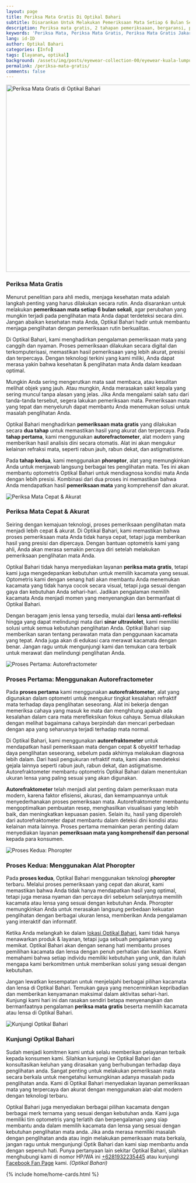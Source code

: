 ```yaml
---
layout: page
title: Periksa Mata Gratis Di Optikal Bahari
subtitle: Disarankan Untuk Melakukan Pemeriksaan Mata Setiap 6 Bulan Sekali
description: Periksa mata gratis, 2 tahapan pemeriksaaan, bergaransi, pembayaran cicilan 0%, menerima Program KJP, kunjungi segera Optikal Bahari.
keywords: 'Periksa Mata, Periksa Mata Gratis, Periksa Mata Gratis Jakarta, Periksa Mata Jakarta Pusat'
lang: id-ID
author: Optikal Bahari
categories: [Info]
tags: [layanan, optikal]
background: /assets/img/posts/eyewear-collection-00/eyewear-kuala-lumpur-min.webp
permalink: /periksa-mata-gratis/
comments: false
---
```


<div class="card-deck mb-3">
  <div class="card shadow p-3 mb-5 bg-white rounded">
    <picture>
      <!-- AVIF format -->
      <source srcset="
        https://res.cloudinary.com/divkqrf7k/image/upload/q_auto:eco,f_avif,w_480,dpr_auto/v1750519373/posts/periksa-mata/periksa-mata-gratis-optikal-bahari-14 480w,
        https://res.cloudinary.com/divkqrf7k/image/upload/q_auto:eco,f_avif,w_768,dpr_auto/v1750519373/posts/periksa-mata/periksa-mata-gratis-optikal-bahari-14 768w,
        https://res.cloudinary.com/divkqrf7k/image/upload/q_auto:eco,f_avif,w_1200,dpr_auto/v1750519373/posts/periksa-mata/periksa-mata-gratis-optikal-bahari-14 1200w
      " type="image/avif" sizes="(max-width: 768px) 100vw, 768px" />
      <!-- WEBP format -->
      <source srcset="
        https://res.cloudinary.com/divkqrf7k/image/upload/q_auto:eco,f_webp,w_480,dpr_auto/v1750519373/posts/periksa-mata/periksa-mata-gratis-optikal-bahari-14 480w,
        https://res.cloudinary.com/divkqrf7k/image/upload/q_auto:eco,f_webp,w_768,dpr_auto/v1750519373/posts/periksa-mata/periksa-mata-gratis-optikal-bahari-14 768w,
        https://res.cloudinary.com/divkqrf7k/image/upload/q_auto:eco,f_webp,w_1200,dpr_auto/v1750519373/posts/periksa-mata/periksa-mata-gratis-optikal-bahari-14 1200w
      " type="image/webp" sizes="(max-width: 768px) 100vw, 768px" />
      <!-- JPEG fallback -->
      <source srcset="
        https://res.cloudinary.com/divkqrf7k/image/upload/q_auto:eco,f_jpg,w_480,dpr_auto/v1750519373/posts/periksa-mata/periksa-mata-gratis-optikal-bahari-14 480w,
        https://res.cloudinary.com/divkqrf7k/image/upload/q_auto:eco,f_jpg,w_768,dpr_auto/v1750519373/posts/periksa-mata/periksa-mata-gratis-optikal-bahari-14 768w,
        https://res.cloudinary.com/divkqrf7k/image/upload/q_auto:eco,f_jpg,w_1200,dpr_auto/v1750519373/posts/periksa-mata/periksa-mata-gratis-optikal-bahari-14 1200w
      " type="image/jpeg" sizes="(max-width: 768px) 100vw, 768px" />
      <img
        src="https://res.cloudinary.com/divkqrf7k/image/upload/q_auto:eco,f_jpg,w_768,dpr_auto/v1750519373/posts/periksa-mata/periksa-mata-gratis-optikal-bahari-14"
        alt="Periksa Mata Gratis di Optikal Bahari"
        loading="lazy"
        decoding="async"
        width="768"
        height="512"
        class="card-img-top img-fluid"
      />
    </picture>
    <div class="card-body">
      <h3 class="card-title">
        Periksa Mata Gratis
      </h3>
      <p class="card-text text-left">
        Menurut penelitian para ahli medis, menjaga kesehatan mata adalah langkah penting yang harus dilakukan secara rutin. Anda disarankan untuk melakukan <strong>pemeriksaan mata setiap 6 bulan sekali</strong>, agar perubahan yang mungkin terjadi pada penglihatan mata Anda dapat terdeteksi secara dini. Jangan abaikan kesehatan mata Anda, Optikal Bahari hadir untuk membantu menjaga penglihatan dengan pemeriksaan rutin berkualitas.
      </p>
      <p class="card-text text-left">
        Di Optikal Bahari, kami menghadirkan pengalaman pemeriksaan mata yang canggih dan nyaman. Proses pemeriksaan dilakukan secara digital dan terkomputerisasi, memastikan hasil pemeriksaan yang lebih akurat, presisi dan terpercaya. Dengan teknologi terkini yang kami miliki, Anda dapat merasa yakin bahwa kesehatan & penglihatan mata Anda dalam keadaan optimal.
      </p>
      <p class="card-text text-left">
        Mungkin Anda sering mengerutkan mata saat membaca, atau kesulitan melihat objek yang jauh. Atau mungkin, Anda merasakan sakit kepala yang sering muncul tanpa alasan yang jelas. Jika Anda mengalami salah satu dari tanda-tanda tersebut, segera lakukan pemeriksaan mata. Pemeriksaan mata yang tepat dan menyeluruh dapat membantu Anda menemukan solusi untuk masalah penglihatan Anda.
      </p>
      <p class="card-text text-left">
        Optikal Bahari menghadirkan <strong>pemeriksaan mata gratis</strong> yang dilakukan secara <strong>dua tahap</strong> untuk memastikan hasil yang akurat dan terpercaya. Pada <strong>tahap pertama</strong>, kami menggunakan <strong>autorefractometer</strong>, alat modern yang memberikan hasil analisis dini secara otomatis. Alat ini akan mengukur kelainan refraksi mata, seperti rabun jauh, rabun dekat, dan astigmatisme.
      </p>
      <p class="card-text text-left">
        Pada <strong>tahap kedua</strong>, kami menggunakan <strong>phoroptor</strong>, alat yang memungkinkan Anda untuk menjawab langsung berbagai tes penglihatan mata. Tes ini akan membantu optometris Optikal Bahari untuk mendiagnosa kondisi mata Anda dengan lebih presisi. Kombinasi dari dua proses ini memastikan bahwa Anda mendapatkan hasil <strong>pemeriksaan mata</strong> yang komprehensif dan akurat.
      </p>
    </div>
  </div>
</div>

<div class="card-deck mb-3">
  <div class="card shadow p-3 mb-5 bg-white rounded">
    <img itemprop="image" src="{{ "/assets/img/posts/periksa-mata/periksa-mata-gratis-optikal-bahari-2.webp" }}" class="card-img-top img-fluid" alt="Periksa Mata Cepat & Akurat">
    <div class="card-body">
      <h3 class="card-title">
        Periksa Mata Cepat & Akurat
      </h3>
      <p class="card-text text-left">
        Seiring dengan kemajuan teknologi, proses pemeriksaan penglihatan mata menjadi lebih cepat & akurat. Di Optikal Bahari, kami memastikan bahwa proses pemeriksaan mata Anda tidak hanya cepat, tetapi juga memberikan hasil yang presisi dan dipercaya. Dengan bantuan optometris kami yang ahli, Anda akan merasa semakin percaya diri setelah melakukan pemeriksaan penglihatan mata Anda.
      </p>
      <p class="card-text text-left">
        Optikal Bahari tidak hanya menyediakan layanan <strong>periksa mata gratis</strong>, tetapi kami juga mengedepankan kebutuhan untuk memilih kacamata yang sesuai. Optometris kami dengan senang hati akan membantu Anda menemukan kacamata yang tidak hanya cocok secara visual, tetapi juga sesuai dengan gaya dan kebutuhan Anda sehari-hari. Jadikan pengalaman memilih kacamata Anda menjadi momen yang menyenangkan dan bermanfaat di Optikal Bahari.
      </p>
      <p class="card-text text-left">
        Dengan beragam jenis lensa yang tersedia, mulai dari <strong>lensa anti-refleksi</strong> hingga yang dapat melindungi mata dari <strong>sinar ultraviolet</strong>, kami memiliki solusi untuk semua kebutuhan penglihatan Anda. Optikal Bahari siap memberikan saran tentang perawatan mata dan penggunaan kacamata yang tepat. Anda juga akan di edukasi cara merawat kacamata dengan benar. Jangan ragu untuk mengunjungi kami dan temukan cara terbaik untuk merawat dan melindungi penglihatan Anda.
      </p>
    </div>
  </div>
</div>

<div class="card-deck mb-3">
  <div class="card shadow p-3 mb-5 bg-white rounded">
    <img itemprop="image" src="{{ "/assets/img/posts/periksa-mata/periksa-mata-gratis-optikal-bahari-10.webp" }}" class="card-img-top img-fluid" alt="Proses Pertama: Autorefractometer">
    <div class="card-body">
      <h3 class="card-title">
        Proses Pertama: Menggunakan Autorefractometer
      </h3>
      <p class="card-text text-left">
        Pada <strong>proses pertama</strong> kami menggunakan <strong>autorefraktometer</strong>, alat yang digunakan dalam optometri untuk mengukur tingkat <italic>kesalahan refraktif</italic> mata terhadap daya penglihatan seseorang. Alat ini bekerja dengan memeriksa cahaya yang masuk ke mata dan menghitung apakah ada kesalahan dalam cara mata merefleksikan fokus cahaya. Semua dilakukan dengan melihat bagaimana cahaya berpindah dan mencari perbedaan dengan apa yang seharusnya terjadi terhadap mata normal.
      </p>
      <p class="card-text text-left">
        Di Optikal Bahari, kami menggunakan <strong>autorefraktometer</strong> untuk mendapatkan hasil pemeriksaan mata dengan cepat & obyektif terhadap daya penglihatan seseorang, sebelum pada akhirnya melakukan diagnosa lebih dalam. Dari hasil pengukuran refraktif mata, kami akan mendeteksi gejala lainnya seperti rabun jauh, rabun dekat, dan astigmatisme. Autorefraktometer membantu optometris Optikal Bahari dalam menentukan ukuran lensa yang paling sesuai yang akan digunakan.
      </p>
      <p class="card-text text-left">
        <strong>Autorefraktometer</strong> telah menjadi alat penting dalam pemeriksaan mata modern, karena faktor efisiensi, akurasi, dan kemampuannya untuk menyederhanakan proses pemeriksaan mata. Autorefraktometer membantu mengoptimalkan pembuatan resep, menghasilkan visualisasi yang lebih baik, dan meningkatkan kepuasan pasien. Selain itu, hasil yang diperoleh dari autorefraktometer dapat membantu dalam deteksi dini kondisi atau kelainan mata lainnya. Proses pertama memainkan peran penting dalam menyediakan layanan <strong>pemeriksaan mata yang komprehensif dan personal</strong> kepada para konsumen.
      </p>
    </div>
  </div>
</div>

<div class="card-deck mb-3">
  <div class="card shadow p-3 mb-5 bg-white rounded">
    <img itemprop="image" src="{{ "/assets/img/posts/periksa-mata/periksa-mata-gratis-optikal-bahari-12.webp" }}" class="card-img-top img-fluid" alt="Proses Kedua: Phoropter">
    <div class="card-body">
      <h3 class="card-title">
        Proses Kedua: Menggunakan Alat Phoropter
      </h3>
      <p class="card-text text-left">
        Pada <strong>proses kedua</strong>, Optikal Bahari menggunakan teknologi <strong>phoropter</strong> terbaru. Melalui proses pemeriksaan yang cepat dan akurat, kami memastikan bahwa Anda tidak hanya mendapatkan hasil yang optimal, tetapi juga merasa nyaman dan percaya diri sebelum selanjutnya memilih kacamata atau lensa yang sesuai dengan kebutuhan Anda. Phoropter memungkinkan Anda untuk merasakan langsung perbedaan kekuatan penglihatan dengan berbagai ukuran lensa, memberikan Anda pengalaman yang interaktif dan informatif.
      </p>
      <p class="card-text text-left">
        Ketika Anda melangkah ke dalam <a href="{{"/lokasi/" | relative_url }}" title="lokasi Optikal Bahari">lokasi Optikal Bahari</a>, kami tidak hanya menawarkan produk & layanan, tetapi juga sebuah pengalaman yang memikat. Optikal Bahari akan dengan senang hati membantu proses pemilihan kacamata dan lensa dengan penuh perhatian dan keahlian. Kami memahami bahwa setiap individu memiliki kebutuhan yang unik, dan itulah mengapa kami berkomitmen untuk memberikan solusi yang sesuai dengan kebutuhan.
      </p>
      <p class="card-text text-left">
        Jangan lewatkan kesempatan untuk menjelajahi berbagai pilihan kacamata dan lensa di Optikal Bahari. Temukan gaya yang mencerminkan kepribadian dan memberikan kenyamanan maksimal dalam aktivitas sehari-hari. Kunjungi kami hari ini dan rasakan sendiri betapa menyenangkan dan bermanfaatnya pengalaman <strong>periksa mata gratis</strong> beserta memilih kacamata atau lensa di Optikal Bahari.
      </p>
    </div>
  </div>
</div>

<div class="card-deck mb-3">
  <div class="card shadow p-3 mb-5 bg-white rounded">
    <img itemprop="image" src="{{ "/assets/img/posts/periksa-mata/periksa-mata-gratis-optikal-bahari-11.webp" }}" class="card-img-top img-fluid" alt="Kunjungi Optikal Bahari">
    <div class="card-body">
      <h3 class="card-title">
        Kunjungi Optikal Bahari
      </h3>
      <p class="card-text text-left">
        Sudah menjadi komitmen kami untuk selalu memberikan pelayanan terbaik kepada konsumen kami. Silahkan kunjungi ke Optikal Bahari dan konsultasikan keluhan yang dirasakan yang berhubungan terhadap daya penglihatan anda. Sangat penting untuk melakukan pemeriksaan mata secara berkala untuk mengetahui kemungkinan adanya masalah pada penglihatan anda. Kami di Optikal Bahari menyediakan layanan pemeriksaan mata yang terpercaya dan akurat dengan menggunakan alat-alat modern dengan teknologi terbaru.
      </p>
      <p class="card-text text-left">
        Optikal Bahari juga menyediakan berbagai pilihan kacamata dengan berbagai merk ternama yang sesuai dengan kebutuhan anda. Kami juga memiliki tim optometris yang terlatih dan berpengalaman yang siap membantu anda dalam memilih kacamata dan lensa yang sesuai dengan kebutuhan penglihatan mata anda. Jika anda merasa memiliki masalah dengan penglihatan anda atau ingin melakukan pemeriksaan mata berkala, jangan ragu untuk mengunjungi Optik Bahari dan kami siap membantu anda dengan sepenuh hati. Punya pertanyaan lain sekitar Optikal Bahari, silahkan menghubungi kami di nomor HP/WA ini <a href="https://api.whatsapp.com/send?phone=6281932235445&text=Hallo%2C+saya+butuh+informasi+lebih+lanjut+mengenai+Optikal+Bahari" id="WhatsAppClick" class="WhatsAppCall" title="Call WhatsApp">+6281932235445</a> atau kunjungi <a href="https://www.facebook.com/optikalbahari" id="FBClick" title="Facebook Page Optikal Bahari" class="FacebookPage">Facebook Fan Page</a> kami. <em>(Optikal Bahari)</em>
      </p>
    </div>
  </div>
</div>

{% include home/home-cards.html %}
